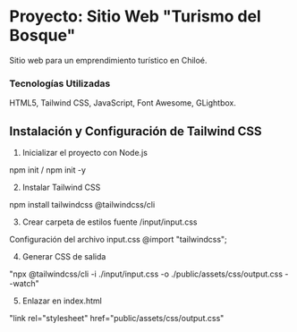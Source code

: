 # Proyecto: Sitio Web "Turismo del Bosque"

Sitio web para un emprendimiento turístico en Chiloé.

### Tecnologías Utilizadas
HTML5, Tailwind CSS, JavaScript, Font Awesome, GLightbox.

## Instalación y Configuración de Tailwind CSS

1. Inicializar el proyecto con Node.js

npm init / npm init -y

2. Instalar Tailwind CSS

npm install tailwindcss @tailwindcss/cli

3. Crear carpeta de estilos fuente
/input/input.css

Configuración del archivo input.css
@import "tailwindcss";

4. Generar CSS de salida

"npx @tailwindcss/cli -i ./input/input.css -o ./public/assets/css/output.css --watch"

5. Enlazar en index.html

"link rel="stylesheet" href="public/assets/css/output.css"